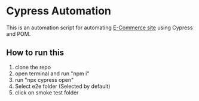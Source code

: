 # Cypress Automation
This is an automation script for automating [E-Commerce site](https://web-playground.ultralesson.com/account/login) using Cypress and POM.

## How to run this
1. clone the repo
2. open terminal and run "npm i"
3. run "npx cypress open"
4. Select e2e folder (Selected by default)
5. click on smoke test folder
